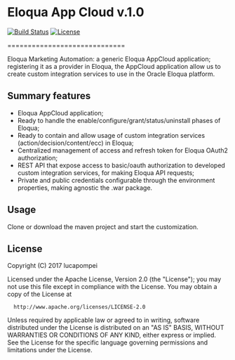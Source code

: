 # Eloqua App Cloud v.1.0

[![Build Status](https://travis-ci.org/lucapompei/WebTemplate.svg?branch=master)](https://travis-ci.org/lucapompei/WebTemplate) [![License](https://img.shields.io/badge/License-Apache%202.0-blue.svg)](https://opensource.org/licenses/Apache-2.0)

=============================

Eloqua Marketing Automation: a generic Eloqua AppCloud application; registering it as a provider in Eloqua, the AppCloud application allow us to create custom integration services to use in the Oracle Eloqua platform.


Summary features
-------

- Eloqua AppCloud application;
- Ready to handle the enable/configure/grant/status/uninstall phases of Eloqua;
- Ready to contain and allow usage of custom integration services (action/decision/content/ecc) in Eloqua;
- Centralized management of access and refresh token for Eloqua OAuth2 authorization;
- REST API that expose access to basic/oauth authorization to developed custom integration services, for making Eloqua API requests;
- Private and public credentials configurable through the environment properties, making agnostic the .war package.


Usage
-------

Clone or download the maven project and start the customization.


License
-------

  Copyright (C) 2017 lucapompei
 
  Licensed under the Apache License, Version 2.0 (the "License");
  you may not use this file except in compliance with the License.
  You may obtain a copy of the License at
 
      http://www.apache.org/licenses/LICENSE-2.0
 
  Unless required by applicable law or agreed to in writing, software
  distributed under the License is distributed on an "AS IS" BASIS,
  WITHOUT WARRANTIES OR CONDITIONS OF ANY KIND, either express or implied.
  See the License for the specific language governing permissions and
  limitations under the License.
